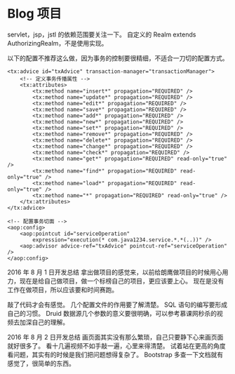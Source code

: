 # Blog 项目

servlet，jsp，jstl 的依赖范围要关注一下。
自定义的 Realm extends AuthorizingRealm，不是使用实现。


以下的配置不推荐这么做，因为事务的控制要很精细，不适合一刀切的配置方式。
<!-- 配置事务通知属性 -->
    <tx:advice id="txAdvice" transaction-manager="transactionManager">
        <!-- 定义事务传播属性 -->
        <tx:attributes>
            <tx:method name="insert*" propagation="REQUIRED" />
            <tx:method name="update*" propagation="REQUIRED" />
            <tx:method name="edit*" propagation="REQUIRED" />
            <tx:method name="save*" propagation="REQUIRED" />
            <tx:method name="add*" propagation="REQUIRED" />
            <tx:method name="new*" propagation="REQUIRED" />
            <tx:method name="set*" propagation="REQUIRED" />
            <tx:method name="remove*" propagation="REQUIRED" />
            <tx:method name="delete*" propagation="REQUIRED" />
            <tx:method name="change*" propagation="REQUIRED" />
            <tx:method name="check*" propagation="REQUIRED" />
            <tx:method name="get*" propagation="REQUIRED" read-only="true" />
            <tx:method name="find*" propagation="REQUIRED" read-only="true" />
            <tx:method name="load*" propagation="REQUIRED" read-only="true" />
            <tx:method name="*" propagation="REQUIRED" read-only="true" />
        </tx:attributes>
    </tx:advice>

    <!-- 配置事务切面 -->
    <aop:config>
        <aop:pointcut id="serviceOperation"
            expression="execution(* com.java1234.service.*.*(..))" />
        <aop:advisor advice-ref="txAdvice" pointcut-ref="serviceOperation" />
    </aop:config>


2016 年 8 月 1 日开发总结
拿出做项目的感觉来，以前给朗鹰做项目的时候用心用力，现在是给自己做项目，做一个标榜自己的项目，更应该要上心。
现在是没有工作在做项目，所以应该要和时间赛跑。


敲了代码才会有感觉。
几个配置文件的作用要了解清楚。
SQL 语句的编写要形成自己的习惯。
Druid 数据源几个参数的意义要很明确，可以参考慕课网秒杀的视频去加深自己的理解。

2016 年 8 月 2 日开发总结
画页面其实没有那么繁琐，自己只要静下心来画页面就好很多了。
看十几遍视频不如手敲一遍，心里来得清楚。
试着站在更高的角度看问题，其实有的时候是我们把问题想得复杂了。
Bootstrap 多查一下文档就有感觉了，很简单的东西。